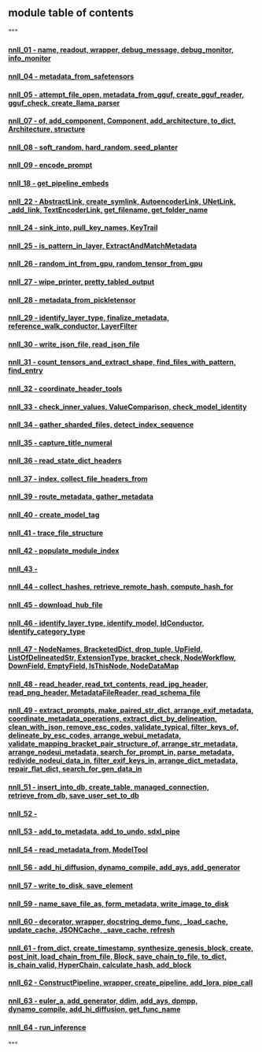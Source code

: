 ### <!-- // /*  SPDX-License-Identifier: blessing) */ -->
### <!-- // /*  d a r k s h a p e s */ -->
## module table of contents

"""
#### [nnll_01 - name, readout, wrapper, debug_message, debug_monitor, info_monitor](nnll_01)
#### [nnll_04 - metadata_from_safetensors](nnll_04)
#### [nnll_05 - attempt_file_open, metadata_from_gguf, create_gguf_reader, gguf_check, create_llama_parser](nnll_05)
#### [nnll_07 - of, add_component, Component, add_architecture, to_dict, Architecture, structure](nnll_07)
#### [nnll_08 - soft_random, hard_random, seed_planter](nnll_08)
#### [nnll_09 - encode_prompt](nnll_09)
#### [nnll_18 - get_pipeline_embeds](nnll_18)
#### [nnll_22 - AbstractLink, create_symlink, AutoencoderLink, UNetLink, _add_link, TextEncoderLink, get_filename, get_folder_name](nnll_22)
#### [nnll_24 - sink_into, pull_key_names, KeyTrail](nnll_24)
#### [nnll_25 - is_pattern_in_layer, ExtractAndMatchMetadata](nnll_25)
#### [nnll_26 - random_int_from_gpu, random_tensor_from_gpu](nnll_26)
#### [nnll_27 - wipe_printer, pretty_tabled_output](nnll_27)
#### [nnll_28 - metadata_from_pickletensor](nnll_28)
#### [nnll_29 - identify_layer_type, finalize_metadata, reference_walk_conductor, LayerFilter](nnll_29)
#### [nnll_30 - write_json_file, read_json_file](nnll_30)
#### [nnll_31 - count_tensors_and_extract_shape, find_files_with_pattern, find_entry](nnll_31)
#### [nnll_32 - coordinate_header_tools](nnll_32)
#### [nnll_33 - check_inner_values, ValueComparison, check_model_identity](nnll_33)
#### [nnll_34 - gather_sharded_files, detect_index_sequence](nnll_34)
#### [nnll_35 - capture_title_numeral](nnll_35)
#### [nnll_36 - read_state_dict_headers](nnll_36)
#### [nnll_37 - index, collect_file_headers_from](nnll_37)
#### [nnll_39 - route_metadata, gather_metadata](nnll_39)
#### [nnll_40 - create_model_tag](nnll_40)
#### [nnll_41 - trace_file_structure](nnll_41)
#### [nnll_42 - populate_module_index](nnll_42)
#### [nnll_43 - ](nnll_43)
#### [nnll_44 - collect_hashes, retrieve_remote_hash, compute_hash_for](nnll_44)
#### [nnll_45 - download_hub_file](nnll_45)
#### [nnll_46 - identify_layer_type, identify_model, IdConductor, identify_category_type](nnll_46)
#### [nnll_47 - NodeNames, BracketedDict, drop_tuple, UpField, ListOfDelineatedStr, ExtensionType, bracket_check, NodeWorkflow, DownField, EmptyField, IsThisNode, NodeDataMap](nnll_47)
#### [nnll_48 - read_header, read_txt_contents, read_jpg_header, read_png_header, MetadataFileReader, read_schema_file](nnll_48)
#### [nnll_49 - extract_prompts, make_paired_str_dict, arrange_exif_metadata, coordinate_metadata_operations, extract_dict_by_delineation, clean_with_json, remove_esc_codes, validate_typical, filter_keys_of, delineate_by_esc_codes, arrange_webui_metadata, validate_mapping_bracket_pair_structure_of, arrange_str_metadata, arrange_nodeui_metadata, search_for_prompt_in, parse_metadata, redivide_nodeui_data_in, filter_exif_keys_in, arrange_dict_metadata, repair_flat_dict, search_for_gen_data_in](nnll_49)
#### [nnll_51 - insert_into_db, create_table, managed_connection, retrieve_from_db, save_user_set_to_db](nnll_51)
#### [nnll_52 - ](nnll_52)
#### [nnll_53 - add_to_metadata, add_to_undo, sdxl_pipe](nnll_53)
#### [nnll_54 - read_metadata_from, ModelTool](nnll_54)
#### [nnll_56 - add_hi_diffusion, dynamo_compile, add_ays, add_generator](nnll_56)
#### [nnll_57 - write_to_disk, save_element](nnll_57)
#### [nnll_59 - name_save_file_as, form_metadata, write_image_to_disk](nnll_59)
#### [nnll_60 - decorator, wrapper, docstring_demo_func, _load_cache, update_cache, JSONCache, _save_cache, refresh](nnll_60)
#### [nnll_61 - from_dict, create_timestamp, synthesize_genesis_block, create, __post_init__, load_chain_from_file, Block, save_chain_to_file, to_dict, is_chain_valid, HyperChain, calculate_hash, add_block](nnll_61)
#### [nnll_62 - ConstructPipeline, wrapper, create_pipeline, add_lora, pipe_call](nnll_62)
#### [nnll_63 - euler_a, add_generator, ddim, add_ays, dpmpp, dynamo_compile, add_hi_diffusion, get_func_name](nnll_63)
#### [nnll_64 - run_inference](nnll_64)
"""
